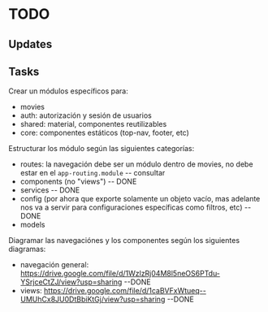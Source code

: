# TODO


## Updates

<!-- - agregar api config también al `environment.prod.ts`, así en el caso de que se corra un entorno productivo, no tire errores por `undefined` al momento de querer acceder -- DONE
- seguir "naming conventions" de manera consistente, e.g: no usar camelCase (`popularMovies.model.ts`), en cambio usar `popular-movies.model.ts` --DONE -->


## Tasks

Crear un módulos específicos para: 
- movies
- auth: autorización y sesión de usuarios
- shared: material, componentes reutilizables
- core: componentes estáticos (top-nav, footer, etc)



Estructurar los módulo según las siguientes categorías:
- routes: la navegación debe ser un módulo dentro de movies, no debe estar en el `app-routing.module` -- consultar 
- components (no "views") -- DONE
- services -- DONE 
- config (por ahora que exporte solamente un objeto vacío, mas adelante nos va a servir para configuraciones específicas como filtros, etc) -- DONE
- models



<!-- ---


Agregar los siguientes paths al compilador de Typescript para facilitar los `import`: 
- `@env/*`
- `@app/*`
- `@auth/*`
- `@movies/*`

Ejemplo: https://www.typescriptlang.org/tsconfig#paths


--- DONE -->


Diagramar las navegaciónes y los componentes según los siguientes diagramas:
- navegación general: https://drive.google.com/file/d/1WzlzRj04M8l5neOS6PTdu-YSrjceCtZJ/view?usp=sharing --DONE 
- views: https://drive.google.com/file/d/1caBVFxWtueq--UMUhCx8JU0DtBbiKtGj/view?usp=sharing --DONE


